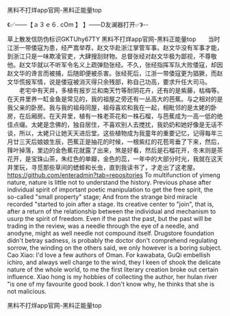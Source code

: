 黑料不打烊app官网-黑料正能量top

《✅——【ａ３ｅ６. cOm 】 】——D友澜器打开✅》--

草上散发信防伪标识GKTUhy67TY
黑料不打烊app官网-黑料正能量top　　当时江浙一带倭寇为患，经严嵩举荐，赵文华赴浙江掌管军事。赵文华没有军事才能，到浙江只是一味欺凌官吏，大肆搜刮财物。总督张经对赵文华极为鄙视，不尊敬他。赵文华就以不听军令名义上疏弹劾张经。不久，张经指挥军队大败倭寇，却因赵文华的谗言而被捕，后随即便被杀害。张经死后，江浙一带倭寇更为猖獗，而赵文华慌报军情，说是倭寇被消灭得只余残部，称自己功高，要求升任大司马。
　　老宅中有天井，多植有报岁兰和南天竹等耐阴花卉，还有的是紫藤，枯梅等。在天井里养一缸金鱼是常见的，我的祖屋之旁还有一丛高大的芭蕉。与之相对的是我父亲的卧房。我与我的祖母同屋，祖母喜欢和我在一起，相毗邻的是太姥的卧房，在后厢房。在天井里，植有一株老茶花和一株石榴，与芭蕉成为一高一低的绝佳点缀。太姥是念佛的，独自居住，不喜欢别人去搅扰，我奶奶和她好像是无话不谈，所以，太姥只让她天天进后堂。这些植物成为我童年的重要记忆，记得每年三月廿三天后娘娘生辰，芭蕉正是抽花的时候，一根紫红的花苞弯垂了下来，然后，箨叶掉落，里边的金色蕉花就露了出来，煞是好看，然后是石榴花开，冬末则是茶花开，是宝珠山茶，朱红色的单瓣，金色的蕊，一年中的大部分时光，我就在这天井里玩，寻觅那些草间的蟋蟀和长虫，直到我读书了，才走出了这老屋。
https://github.com/enteradmin?tab=repositories
To multifunction of yimeng nature, nature is little not to understand the history.
Previous phase after individual spirit of important poetic manipulation to get the free spirit, the so-called "small property" stage;
And from the strange bird miracle recorded "started to join after a stage.
Its creative center to "join", that is, after a return of the relationship between the individual and mechanism to usurp the spirit of freedom.
Even if the past the past, but the past will be trading in the review, was a needle through the eye of a needle, and anodyne, might as well needle not compound itself.
Drugstore foundation didn't betray sadness, is probably the doctor don't comprehend regulating sorrow, the winding on the others said, we only however is a boring subject.
Cao Xiao: I'd love a few authors of Oman.
For kawabata, GuQi embellish ichiro, and always well charge to the wind, they I keen of shook the delicate nature of the whole world, to me the first literary creation broke out certain influence.
Xiao hong is my hobbies of collecting the author, her hulan river "is one of my favourite good book.
I don't know why, he thinks that she is not malicious.




黑料不打烊app官网-黑料正能量top
